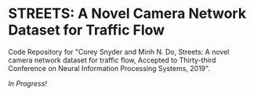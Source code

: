 # STREETS: A Novel Camera Network Dataset for Traffic Flow
Code Repository for "Corey Snyder and Minh N. Do, Streets: A novel camera  network  dataset  for  traffic  flow, Accepted to Thirty-third Conference on Neural Information Processing Systems, 2019".

*In Progress!*
